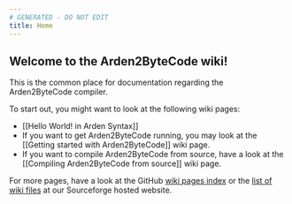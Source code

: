 ```yaml
---
# GENERATED - DO NOT EDIT
title: Home
---
```

## Welcome to the Arden2ByteCode wiki!

This is the common place for documentation regarding the Arden2ByteCode compiler.

To start out, you might want to look at the following wiki pages:

* [[Hello World! in Arden Syntax]]
* If you want to get Arden2ByteCode running, you may look at the [[Getting started with Arden2ByteCode]] wiki page.
* If you want to compile Arden2ByteCode from source, have a look at the [[Compiling Arden2ByteCode from source]] wiki page.

For more pages, have a look at the GitHub [wiki pages index](https://github.com/PLRI/arden2bytecode/wiki/_pages) or the [list of wiki files](http://arden2bytecode.sourceforge.net/docs/) at our Sourceforge hosted website.
